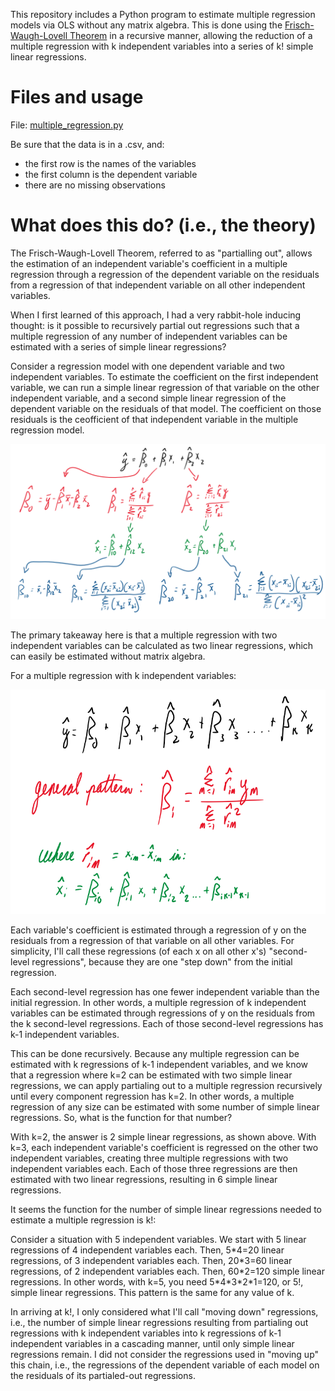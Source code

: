 This repository includes a Python program to estimate multiple regression models via OLS without any matrix algebra. This is done using the [Frisch-Waugh-Lovell Theorem](https://en.wikipedia.org/wiki/Frisch–Waugh–Lovell_theorem) in a recursive manner, allowing the reduction of a multiple regression with k independent variables into a series of k! simple linear regressions.

# Files and usage

File: [multiple_regression.py](/multiple_regression.py)

Be sure that the data is in a .csv, and:
- the first row is the names of the variables
- the first column is the dependent variable
- there are no missing observations


# What does this do? (i.e., the theory)

The Frisch-Waugh-Lovell Theorem, referred to as "partialling out", allows the estimation of an independent variable's coefficient in a multiple regression through a regression of the dependent variable on the residuals from a regression of that independent variable on all other independent variables.

When I first learned of this approach, I had a very rabbit-hole inducing thought: is it possible to recursively partial out regressions such that a multiple regression of any number of independent variables can be estimated with a series of simple linear regressions?

Consider a regression model with one dependent variable and two independent variables. To estimate the coefficient on the first independent variable, we can run a simple linear regression of that variable on the other independent variable, and a second simple linear regression of the dependent variable on the residuals of that model. The coefficient on those residuals is the ceofficient of that independent variable in the multiple regression model.

![Process for 2 independent variables](/images/two%20independent%20variables.png)

The primary takeaway here is that a multiple regression with two independent variables can be calculated as two linear regressions, which can easily be estimated without matrix algebra.

For a multiple regression with k independent variables:

![Process for k independent variables](/images/k%20independent%20variables.png)

Each variable's coefficient is estimated through a regression of y on the residuals from a regression of that variable on all other variables. For simplicity, I'll call these regressions (of each x on all other x's) "second-level regressions", because they are one "step down" from the initial regression.

Each second-level regression has one fewer independent variable than the initial regression. In other words, a multiple regression of k independent variables can be estimated through regressions of y on the residuals from the k second-level regressions. Each of those second-level regressions has k-1 independent variables.

This can be done recursively. Because any multiple regression can be estimated with k regressions of k-1 independent variables, and we know that a regression where k=2 can be estimated with two simple linear regressions, we can apply partialing out to a multiple regression recursively until every component regression has k=2. In other words, a multiple regression of any size can be estimated with some number of simple linear regressions. So, what is the function for that number?

With k=2, the answer is 2 simple linear regressions, as shown above. With k=3, each independent variable's coefficient is regressed on the other two independent variables, creating three multiple regressions with two independent variables each. Each of those three regressions are then estimated with two linear regressions, resulting in 6 simple linear regressions.

It seems the function for the number of simple linear regressions needed to estimate a multiple regression is k!:

Consider a situation with 5 independent variables. We start with 5 linear regressions of 4 independent variables each. Then, 5\*4=20 linear regressions, of 3 independent variables each. Then, 20\*3=60 linear regressions, of 2 independent variables each. Then, 60\*2=120 simple linear regressions. In other words, with k=5, you need 5\*4\*3\*2\*1=120, or 5!, simple linear regressions. This pattern is the same for any value of k.

In arriving at k!, I only considered what I'll call "moving down" regressions, i.e., the number of simple linear regressions resulting from partialing out regressions with k independent variables into k regressions of k-1 independent variables in a cascading manner, until only simple linear regressions remain. I did not consider the regressions used in "moving up" this chain, i.e., the regressions of the dependent variable of each model on the residuals of its partialed-out regressions.
